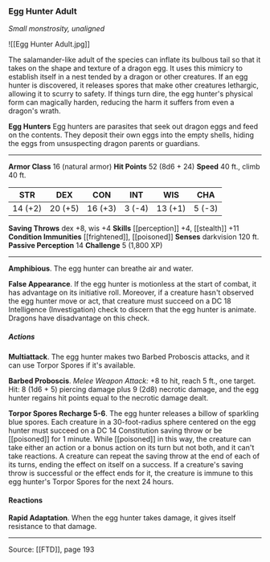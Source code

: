### Egg Hunter Adult
_Small monstrosity, unaligned_

![[Egg Hunter Adult.jpg]]

The salamander-like adult of the species can inflate its bulbous tail so that it takes on the shape and texture of a dragon egg. It uses this mimicry to establish itself in a nest tended by a dragon or other creatures. If an egg hunter is discovered, it releases spores that make other creatures lethargic, allowing it to scurry to safety. If things turn dire, the egg hunter's physical form can magically harden, reducing the harm it suffers from even a dragon's wrath.


**Egg Hunters** Egg hunters are parasites that seek out dragon eggs and feed on the contents. They deposit their own eggs into the empty shells, hiding the eggs from unsuspecting dragon parents or guardians.





---

**Armor Class** 16 (natural armor)
**Hit Points** 52 (8d6 + 24)
**Speed** 40 ft., climb 40 ft.

| STR     | DEX     | CON     | INT     | WIS     | CHA     |
|---------|---------|---------|---------|---------|---------|
| 14 (+2) | 20 (+5) | 16 (+3) | 3 (-4) | 13 (+1) | 5 (-3) |

**Saving Throws** dex +8, wis +4
**Skills** [[perception]] +4, [[stealth]] +11
**Condition Immunities** [[frightened]], [[poisoned]]
**Senses** darkvision 120 ft.
**Passive Perception** 14
**Challenge** 5 (1,800 XP)

---

**Amphibious**. The egg hunter can breathe air and water.

**False Appearance**. If the egg hunter is motionless at the start of combat, it has advantage on its initiative roll. Moreover, if a creature hasn't observed the egg hunter move or act, that creature must succeed on a DC 18 Intelligence (Investigation) check to discern that the egg hunter is animate. Dragons have disadvantage on this check.

##### Actions
**Multiattack**. The egg hunter makes two Barbed Proboscis attacks, and it can use Torpor Spores if it's available.

**Barbed Proboscis**. _Melee Weapon Attack:_ +8 to hit, reach 5 ft., one target. Hit: 8 (1d6 + 5) piercing damage plus 9 (2d8) necrotic damage, and the egg hunter regains hit points equal to the necrotic damage dealt.

**Torpor Spores Recharge 5-6**. The egg hunter releases a billow of sparkling blue spores. Each creature in a 30-foot-radius sphere centered on the egg hunter must succeed on a DC 14 Constitution saving throw or be [[poisoned]] for 1 minute. While [[poisoned]] in this way, the creature can take either an action or a bonus action on its turn but not both, and it can't take reactions. A creature can repeat the saving throw at the end of each of its turns, ending the effect on itself on a success. If a creature's saving throw is successful or the effect ends for it, the creature is immune to this egg hunter's Torpor Spores for the next 24 hours.

#### Reactions
**Rapid Adaptation**. When the egg hunter takes damage, it gives itself resistance to that damage.


---

Source: [[FTD]], page 193